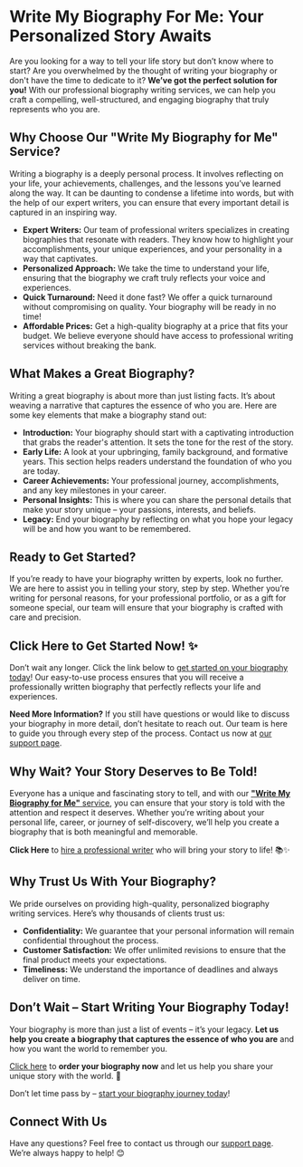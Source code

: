 # Write My Biography For Me: Your Personalized Story Awaits

Are you looking for a way to tell your life story but don’t know where to start? Are you overwhelmed by the thought of writing your biography or don't have the time to dedicate to it? **We’ve got the perfect solution for you!** With our professional biography writing services, we can help you craft a compelling, well-structured, and engaging biography that truly represents who you are.

## Why Choose Our "Write My Biography for Me" Service?

Writing a biography is a deeply personal process. It involves reflecting on your life, your achievements, challenges, and the lessons you’ve learned along the way. It can be daunting to condense a lifetime into words, but with the help of our expert writers, you can ensure that every important detail is captured in an inspiring way.

- **Expert Writers:** Our team of professional writers specializes in creating biographies that resonate with readers. They know how to highlight your accomplishments, your unique experiences, and your personality in a way that captivates.
- **Personalized Approach:** We take the time to understand your life, ensuring that the biography we craft truly reflects your voice and experiences.
- **Quick Turnaround:** Need it done fast? We offer a quick turnaround without compromising on quality. Your biography will be ready in no time!
- **Affordable Prices:** Get a high-quality biography at a price that fits your budget. We believe everyone should have access to professional writing services without breaking the bank.

## What Makes a Great Biography?

Writing a great biography is about more than just listing facts. It’s about weaving a narrative that captures the essence of who you are. Here are some key elements that make a biography stand out:

- **Introduction:** Your biography should start with a captivating introduction that grabs the reader's attention. It sets the tone for the rest of the story.
- **Early Life:** A look at your upbringing, family background, and formative years. This section helps readers understand the foundation of who you are today.
- **Career Achievements:** Your professional journey, accomplishments, and any key milestones in your career.
- **Personal Insights:** This is where you can share the personal details that make your story unique – your passions, interests, and beliefs.
- **Legacy:** End your biography by reflecting on what you hope your legacy will be and how you want to be remembered.

## Ready to Get Started?

If you’re ready to have your biography written by experts, look no further. We are here to assist you in telling your story, step by step. Whether you’re writing for personal reasons, for your professional portfolio, or as a gift for someone special, our team will ensure that your biography is crafted with care and precision.

## Click Here to Get Started Now! ✨

Don’t wait any longer. Click the link below to [get started on your biography today](https://tinyurl.com/topessay?keyword=write+my+biography+for+me)! Our easy-to-use process ensures that you will receive a professionally written biography that perfectly reflects your life and experiences.

**Need More Information?** If you still have questions or would like to discuss your biography in more detail, don’t hesitate to reach out. Our team is here to guide you through every step of the process. Contact us now at [our support page](https://tinyurl.com/topessay?keyword=write+my+biography+for+me).

## Why Wait? Your Story Deserves to Be Told!

Everyone has a unique and fascinating story to tell, and with our [**"Write My Biography for Me"** service](https://tinyurl.com/topessay?keyword=write+my+biography+for+me), you can ensure that your story is told with the attention and respect it deserves. Whether you’re writing about your personal life, career, or journey of self-discovery, we’ll help you create a biography that is both meaningful and memorable.

**Click Here** to [hire a professional writer](https://tinyurl.com/topessay?keyword=write+my+biography+for+me) who will bring your story to life! 📚✨

## Why Trust Us With Your Biography?

We pride ourselves on providing high-quality, personalized biography writing services. Here’s why thousands of clients trust us:

- **Confidentiality:** We guarantee that your personal information will remain confidential throughout the process.
- **Customer Satisfaction:** We offer unlimited revisions to ensure that the final product meets your expectations.
- **Timeliness:** We understand the importance of deadlines and always deliver on time.

## Don’t Wait – Start Writing Your Biography Today!

Your biography is more than just a list of events – it’s your legacy. **Let us help you create a biography that captures the essence of who you are** and how you want the world to remember you.

[Click here](https://tinyurl.com/topessay?keyword=write+my+biography+for+me) to **order your biography now** and let us help you share your unique story with the world. 💬

Don’t let time pass by – [start your biography journey today](https://tinyurl.com/topessay?keyword=write+my+biography+for+me)!

## Connect With Us

Have any questions? Feel free to contact us through our [support page](https://tinyurl.com/topessay?keyword=write+my+biography+for+me). We’re always happy to help! 😊
